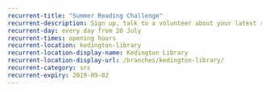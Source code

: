 ```yaml
---
recurrent-title: "Summer Reading Challenge"
recurrent-description: Sign up, talk to a volunteer about your latest read, borrow your next book and collect rewards.
recurrent-day: every day from 20 July
recurrent-times: opening hours
recurrent-location: kedington-library
recurrent-location-display-name: Kedington Library
recurrent-location-display-url: /branches/kedington-library/
recurrent-category: src
recurrent-expiry: 2019-09-02
---
```

